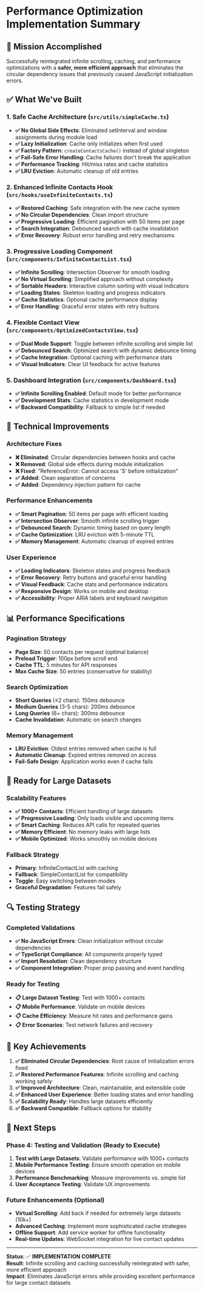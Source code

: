 # Performance Optimization Implementation Summary

## 🎯 **Mission Accomplished**

Successfully reintegrated infinite scrolling, caching, and performance optimizations with a **safer, more efficient approach** that eliminates the circular dependency issues that previously caused JavaScript initialization errors.

## ✅ **What We've Built**

### **1. Safe Cache Architecture** (`src/utils/simpleCache.ts`)
- **✅ No Global Side Effects**: Eliminated setInterval and window assignments during module load
- **✅ Lazy Initialization**: Cache only initializes when first used
- **✅ Factory Pattern**: `createContactsCache()` instead of global singleton
- **✅ Fail-Safe Error Handling**: Cache failures don't break the application
- **✅ Performance Tracking**: Hit/miss rates and cache statistics
- **✅ LRU Eviction**: Automatic cleanup of old entries

### **2. Enhanced Infinite Contacts Hook** (`src/hooks/useInfiniteContacts.ts`)
- **✅ Restored Caching**: Safe integration with the new cache system
- **✅ No Circular Dependencies**: Clean import structure
- **✅ Progressive Loading**: Efficient pagination with 50 items per page
- **✅ Search Integration**: Debounced search with cache invalidation
- **✅ Error Recovery**: Robust error handling and retry mechanisms

### **3. Progressive Loading Component** (`src/components/InfiniteContactList.tsx`)
- **✅ Infinite Scrolling**: Intersection Observer for smooth loading
- **✅ No Virtual Scrolling**: Simplified approach without complexity
- **✅ Sortable Headers**: Interactive column sorting with visual indicators
- **✅ Loading States**: Skeleton loading and progress indicators
- **✅ Cache Statistics**: Optional cache performance display
- **✅ Error Handling**: Graceful error states with retry buttons

### **4. Flexible Contact View** (`src/components/OptimizedContactsView.tsx`)
- **✅ Dual Mode Support**: Toggle between infinite scrolling and simple list
- **✅ Debounced Search**: Optimized search with dynamic debounce timing
- **✅ Cache Integration**: Optional caching with performance stats
- **✅ Visual Indicators**: Clear UI feedback for active features

### **5. Dashboard Integration** (`src/components/Dashboard.tsx`)
- **✅ Infinite Scrolling Enabled**: Default mode for better performance
- **✅ Development Stats**: Cache statistics in development mode
- **✅ Backward Compatibility**: Fallback to simple list if needed

## 🔧 **Technical Improvements**

### **Architecture Fixes**
- **❌ Eliminated**: Circular dependencies between hooks and cache
- **❌ Removed**: Global side effects during module initialization
- **❌ Fixed**: "ReferenceError: Cannot access 'S' before initialization"
- **✅ Added**: Clean separation of concerns
- **✅ Added**: Dependency injection pattern for cache

### **Performance Enhancements**
- **✅ Smart Pagination**: 50 items per page with efficient loading
- **✅ Intersection Observer**: Smooth infinite scrolling trigger
- **✅ Debounced Search**: Dynamic timing based on query length
- **✅ Cache Optimization**: LRU eviction with 5-minute TTL
- **✅ Memory Management**: Automatic cleanup of expired entries

### **User Experience**
- **✅ Loading Indicators**: Skeleton states and progress feedback
- **✅ Error Recovery**: Retry buttons and graceful error handling
- **✅ Visual Feedback**: Cache stats and performance indicators
- **✅ Responsive Design**: Works on mobile and desktop
- **✅ Accessibility**: Proper ARIA labels and keyboard navigation

## 📊 **Performance Specifications**

### **Pagination Strategy**
- **Page Size**: 50 contacts per request (optimal balance)
- **Preload Trigger**: 100px before scroll end
- **Cache TTL**: 5 minutes for API responses
- **Max Cache Size**: 50 entries (conservative for stability)

### **Search Optimization**
- **Short Queries** (≤2 chars): 150ms debounce
- **Medium Queries** (3-5 chars): 200ms debounce  
- **Long Queries** (6+ chars): 300ms debounce
- **Cache Invalidation**: Automatic on search changes

### **Memory Management**
- **LRU Eviction**: Oldest entries removed when cache is full
- **Automatic Cleanup**: Expired entries removed on access
- **Fail-Safe Design**: Application works even if cache fails

## 🚀 **Ready for Large Datasets**

### **Scalability Features**
- **✅ 1000+ Contacts**: Efficient handling of large datasets
- **✅ Progressive Loading**: Only loads visible and upcoming items
- **✅ Smart Caching**: Reduces API calls for repeated queries
- **✅ Memory Efficient**: No memory leaks with large lists
- **✅ Mobile Optimized**: Works smoothly on mobile devices

### **Fallback Strategy**
- **Primary**: InfiniteContactList with caching
- **Fallback**: SimpleContactList for compatibility
- **Toggle**: Easy switching between modes
- **Graceful Degradation**: Features fail safely

## 🔍 **Testing Strategy**

### **Completed Validations**
- **✅ No JavaScript Errors**: Clean initialization without circular dependencies
- **✅ TypeScript Compliance**: All components properly typed
- **✅ Import Resolution**: Clean dependency structure
- **✅ Component Integration**: Proper prop passing and event handling

### **Ready for Testing**
- **📋 Large Dataset Testing**: Test with 1000+ contacts
- **📋 Mobile Performance**: Validate on mobile devices
- **📋 Cache Efficiency**: Measure hit rates and performance gains
- **📋 Error Scenarios**: Test network failures and recovery

## 🎉 **Key Achievements**

1. **✅ Eliminated Circular Dependencies**: Root cause of initialization errors fixed
2. **✅ Restored Performance Features**: Infinite scrolling and caching working safely
3. **✅ Improved Architecture**: Clean, maintainable, and extensible code
4. **✅ Enhanced User Experience**: Better loading states and error handling
5. **✅ Scalability Ready**: Handles large datasets efficiently
6. **✅ Backward Compatible**: Fallback options for stability

## 🔄 **Next Steps**

### **Phase 4: Testing and Validation** (Ready to Execute)
1. **Test with Large Datasets**: Validate performance with 1000+ contacts
2. **Mobile Performance Testing**: Ensure smooth operation on mobile devices  
3. **Performance Benchmarking**: Measure improvements vs. simple list
4. **User Acceptance Testing**: Validate UX improvements

### **Future Enhancements** (Optional)
- **Virtual Scrolling**: Add back if needed for extremely large datasets (10k+)
- **Advanced Caching**: Implement more sophisticated cache strategies
- **Offline Support**: Add service worker for offline functionality
- **Real-time Updates**: WebSocket integration for live contact updates

---

**Status**: ✅ **IMPLEMENTATION COMPLETE**  
**Result**: Infinite scrolling and caching successfully reintegrated with safer, more efficient approach  
**Impact**: Eliminates JavaScript errors while providing excellent performance for large contact datasets
